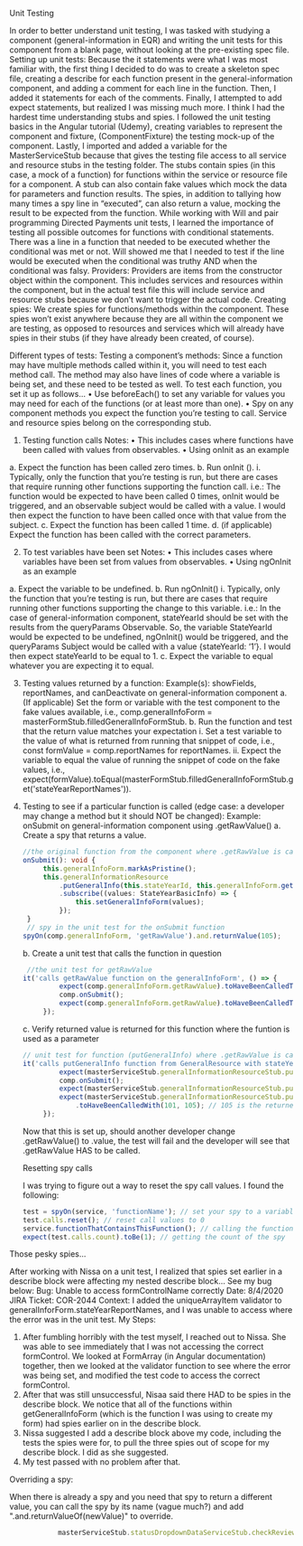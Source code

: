 Unit Testing

In order to better understand unit testing, I was tasked with studying a component (general-information in EQR) and writing the unit tests for this component from a blank page, without looking at the pre-existing spec file.
Setting up unit tests:
Because the it statements were what I was most familiar with, the first thing I decided to do was to create a skeleton spec file, creating a describe for each function present in the general-information component, and adding a comment for each line in the function. Then, I added it statements for each of the comments. Finally, I attempted to add expect statements, but realized I was missing much more.
I think I had the hardest time understanding stubs and spies. I followed the unit testing basics in the Angular tutorial (Udemy), creating variables to represent the component and fixture, (ComponentFixture<ComponentName>) the testing mock-up of the component. Lastly, I imported and added a variable for the MasterServiceStub because that gives the testing file access to all service and resource stubs in the testing folder. The stubs contain spies (in this case, a mock of a function) for functions within the service or resource file for a component. A stub can also contain fake values which mock the data for parameters and function results. The spies, in addition to tallying how many times a spy line in “executed”, can also return a value, mocking the result to be expected from the function.
While working with Will and pair programming Directed Payments unit tests, I learned the importance of testing all possible outcomes for functions with conditional statements. There was a line in a function that needed to be executed whether the conditional was met or not. Will showed me that I needed to test if the line would be executed when the conditional was truthy AND when the conditional was falsy.
Providers:
Providers are items from the constructor object within the component. This includes services and resources within the component, but in the actual test file this will include service and resource stubs because we don’t want to trigger the actual code.
Creating spies:
We create spies for functions/methods within the component. These spies won’t exist anywhere because they are all within the component we are testing, as opposed to resources and services which will already have spies in their stubs (if they have already been created, of course).

Different types of tests:
Testing a component’s methods: Since a function may have multiple methods called within it, you will need to test each method call. The method may also have lines of code where a variable is being set, and these need to be tested as well.
To test each function, you set it up as follows…
• Use beforeEach() to set any variable for values you may need for each of the functions (or at least more than one).
• Spy on any component methods you expect the function you’re testing to call. Service and resource spies belong on the corresponding stub.

1. Testing function calls
   Notes:
   • This includes cases where functions have been called with values from observables.
   • Using onInit as an example

a. Expect the function has been called zero times.
b. Run onInit ().
i. Typically, only the function that you’re testing is run, but there are cases that require running other functions supporting the function call. i.e.: The function would be expected to have been called 0 times, onInit would be triggered, and an observable subject would be called with a value. I would then expect the function to have been called once with that value from the subject.
c. Expect the function has been called 1 time.
d. (if applicable) Expect the function has been called with the correct parameters.

2. To test variables have been set
   Notes:
   • This includes cases where variables have been set from values from observables.
   • Using ngOnInit as an example

a. Expect the variable to be undefined.
b. Run ngOnInit()
i. Typically, only the function that you’re testing is run, but there are cases that require running other functions supporting the change to this variable. i.e.: In the case of general-information component, stateYearId should be set with the results from the queryParams Observable. So, the variable StateYearId would be expected to be undefined, ngOnInit() would be triggered, and the queryParams Subject would be called with a value {stateYearId: ‘1’}. I would then expect stateYearId to be equal to 1.
c. Expect the variable to equal whatever you are expecting it to equal.

3. Testing values returned by a function:
   Example(s): showFields, reportNames, and canDeactivate on general-information component
   a. (If applicable) Set the form or variable with the test component to the fake values available, i.e., comp.generalInfoForm = masterFormStub.filledGeneralInfoFormStub.
   b. Run the function and test that the return value matches your expectation
   i. Set a test variable to the value of what is returned from running that snippet of code, i.e., const formValue = comp.reportNames for reportNames.
   ii. Expect the variable to equal the value of running the snippet of code on the fake values, i.e., expect(formValue).toEqual(masterFormStub.filledGeneralInfoFormStub.get('stateYearReportNames')).


4. Testing to see if a particular function is called (edge case: a developer may change a method but it should NOT be changed):
   Example: onSubmit on general-information component using .getRawValue()
   a. Create a spy that returns a value. 
   ```typescript
   //the original function from the component where .getRawValue is called
   onSubmit(): void {
        this.generalInfoForm.markAsPristine();
        this.generalInformationResource
            .putGeneralInfo(this.stateYearId, this.generalInfoForm.getRawValue())
            .subscribe((values: StateYearBasicInfo) => {
                this.setGeneralInfoForm(values);
            });
    }
    // spy in the unit test for the onSubmit function
   spyOn(comp.generalInfoForm, 'getRawValue').and.returnValue(105);
   ```
   b. Create a unit test that calls the function in question
   ```typescript
    //the unit test for getRawValue
   it('calls getRawValue function on the generalInfoForm', () => {
            expect(comp.generalInfoForm.getRawValue).toHaveBeenCalledTimes(0);
            comp.onSubmit();
            expect(comp.generalInfoForm.getRawValue).toHaveBeenCalledTimes(1);
        });
   ```
   c. Verify returned value is returned for this function where the funtion is used as a parameter
   ```typescript
   // unit test for function (putGeneralInfo) where .getRawValue is called as a parameter... See above for original function
   it('calls putGeneralInfo function from GeneralResource with stateYearId and generalForm value as parameters', () => {
            expect(masterServiceStub.generalInformationResourceStub.putGeneralInfo).toHaveBeenCalledTimes(0);
            comp.onSubmit();
            expect(masterServiceStub.generalInformationResourceStub.putGeneralInfo).toHaveBeenCalledTimes(1);
            expect(masterServiceStub.generalInformationResourceStub.putGeneralInfo)
                .toHaveBeenCalledWith(101, 105); // 105 is the returned value from the spy I created
        });
   ```  
   Now that this is set up, should another developer change .getRawValue() to .value, the test will fail and the developer will see that .getRawValue HAS to be called.

   Resetting spy calls

   I was trying to figure out a way to reset the spy call values. I found the following:
   ```typescript
   test = spyOn(service, 'functionName'); // set your spy to a variable
   test.calls.reset(); // reset call values to 0
   service.functionThatContainsThisFunction(); // calling the function that contains 'functionName'
   expect(test.calls.count).toBe(1); // getting the count of the spy
   ```

Those pesky spies...

After working with Nissa on a unit test, I realized that spies set earlier in a describe block were affecting my nested describe block... See my bug below:
Bug: Unable to access formControlName correctly
Date: 8/4/2020
JIRA Ticket: COR-2044
Context: I added the uniqueArrayItem validator to generalInforForm.stateYearReportNames, and I was unable to access where the error was in the unit test.
My Steps:
1. After fumbling horribly with the test myself, I reached out to Nissa. She was able to see immediately that I was not accessing the correct formControl. We looked at FormArray (in Angular documentation) together, then we looked at the validator function to see where the error was being set, and modified the test code to access the correct formControl.
2. After that was still unsuccessful, Nisaa said there HAD to be spies in the describe block. We notice that all of the functions within getGeneralInfoForm (which is the function I was using to create my form) had spies earlier on in the describe block. 
3. Nissa suggested I add a describe block above my code, including the tests the spies were for, to pull the three spies out of scope for my describe block. I did as she suggested.
4. My test passed with no problem after that.

Overriding a spy:

When there is already a spy and you need that spy to return a different value, you can call the spy by its name (vague much?) and add ".and.returnValueOf(newValue)" to override.

```typescript
            masterServiceStub.statusDropdownDataServiceStub.checkReviewCompleted.and.returnValue(true); // set state to false
```
